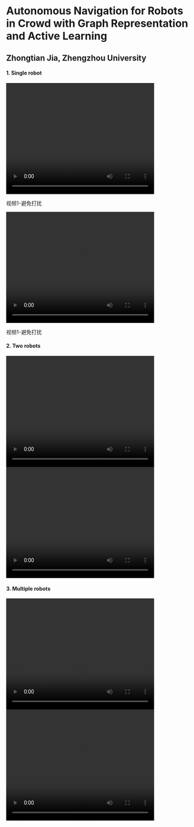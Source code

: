 # Autonomous Navigation for Robots in Crowd with Graph Representation and Active Learning
## Zhongtian Jia, Zhengzhou University

#### 1. Single robot
<video src="/video/1-避免打扰.mp4" autoplay loop controls width="400" height="300"></video>
<p>视频1-避免打扰</p>
<video src="/video/1-打扰.mp4" autoplay loop controls width="400" height="300"></video>
<p>视频1-避免打扰</p>

#### 2. Two robots
<video src="/video/2-不打扰.mp4" autoplay loop controls width="400" height="300"></video>
<video src="/video/2-打扰.mp4" autoplay loop controls width="400" height="300"></video>

#### 3. Multiple robots
<video src="/video/4-不打扰.mp4" autoplay loop controls width="400" height="300"></video>
<video src="/video/4-打扰.mp4" autoplay loop controls width="400" height="300"></video>

